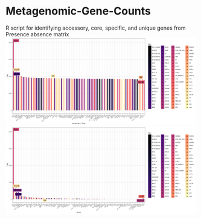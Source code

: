 # Metagenomic-Gene-Counts
R script for identifying accessory, core, specific, and unique genes from Presence absence matrix
    ![MGC](/figures/1.png)
    ![MGC](/figures/2.png)

